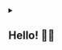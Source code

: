 <details>
<summary> <h2>Hello! 🙋‍♂️</h2></summary>

---
I'm Jonathan Evan, a computer science graduate and currenly working as a programmer with 2 years of professional experience in web development. I have a passion for continuous personal development and professional growth in this field. 📈
<br><br>Feel free to reach me! 🙂

<a href="https://www.hackerrank.com/Jonevs">
  <img src="https://img.shields.io/badge/HackerRank-2EC866?style=flat&logo=HackerRank&logoColor=white">
</a>

---
#### Main Programming Languages
<img src="https://img.shields.io/badge/JavaScript-F7DF1E?style=flat&logo=javascript&logoColor=black" alt="JavaScript" />&nbsp;&nbsp;
<img src="https://img.shields.io/badge/PHP-777BB4?style=flat&logo=php&logoColor=white" alt="PHP" />&nbsp;&nbsp;
<img src="https://img.shields.io/badge/C++-00599C?style=flat&logo=c%2b%2b&logoColor=white" alt="C++" />
<img src="https://img.shields.io/badge/TypeScript-3178C6?style=flat&logo=typescript&logoColor=white" alt="TypeScript" />&nbsp;&nbsp;

#### Current Tech Stack
<img src="https://img.shields.io/badge/React-61DAFB?style=flat&logo=react&logoColor=black" alt="React" />&nbsp;&nbsp;
<img src="https://img.shields.io/badge/Next.js-000000?style=flat&logo=next.js&logoColor=white" alt="Next.js" />&nbsp;&nbsp;
<img src="https://img.shields.io/badge/Node.js-339933?style=flat&logo=nodedotjs&logoColor=white" alt="Node.js" />&nbsp;&nbsp;
<img src="https://img.shields.io/badge/CodeIgniter-EF4223?style=flat&logo=codeigniter&logoColor=white" alt="CodeIgniter" />&nbsp;&nbsp;
<img src="https://img.shields.io/badge/Laravel-FF2D20?style=flat&logo=laravel&logoColor=white" alt="Laravel" />

---
<div align="left">
  <img src="https://github-readme-stats.vercel.app/api/?username=Jonevs&show_icons=true&layout=compact&theme=onedark&hide_border=true" alt="GitHub Stats" height="200" />
  &nbsp;&nbsp;
  <img src="https://github-readme-streak-stats.herokuapp.com/?user=Jonevs&theme=onedark&hide_border=true" alt="GitHub Streak" height="200" />
</div>

<div align="left">
  <img src="https://github-profile-summary-cards.vercel.app/api/cards/repos-per-language?username=Jonevs&theme=onedark" alt="Repositories by Language" height="200" />
  &nbsp;&nbsp;
  <img src="https://github-readme-stats.vercel.app/api/top-langs/?username=Jonevs&layout=compact&theme=onedark&hide_border=true" alt="Top Languages" height="200" />
</div>

<div align="left">
  <img src="https://github-profile-summary-cards.vercel.app/api/cards/profile-details?username=Jonevs&theme=tokyonight" alt="Profile Summary" />
</div>

</details>



